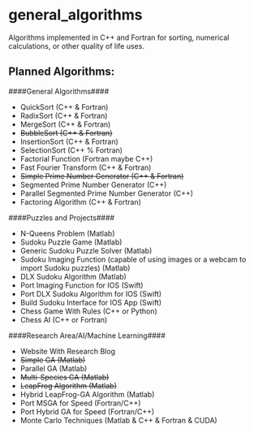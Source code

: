 # general_algorithms
Algorithms implemented in C++ and Fortran for sorting, numerical calculations, or other quality of life uses.

## Planned Algorithms: ##

####General Algorithms####
* QuickSort (C++ & Fortran)
* RadixSort (C++ & Fortran)
* MergeSort (C++ & Fortran)
* ~~BubbleSort (C++ & Fortran)~~
* InsertionSort (C++ & Fortran)
* SelectionSort (C++ % Fortran)
* Factorial Function (Fortran maybe C++)
* Fast Fourier Transform (C++ & Fortran)
* ~~Simple Prime Number Generator (C++ & Fortran)~~
* Segmented Prime Number Generator (C++)
* Parallel Segmented Prime Number Generator (C++)
* Factoring Algorithm (C++ & Fortran)

####Puzzles and Projects####
* N-Queens Problem (Matlab)
* Sudoku Puzzle Game (Matlab)
* Generic Sudoku Puzzle Solver (Matlab)
* Sudoku Imaging Function (capable of using images or a webcam to import Sudoku puzzles) (Matlab)
* DLX Sudoku Algorithm (Matlab)
* Port Imaging Function for IOS (Swift)
* Port DLX Sudoku Algorithm for IOS (Swift)
* Build Sudoku Interface for IOS App (Swift)
* Chess Game With Rules (C++ or Python)
* Chess AI (C++ or Fortran)

####Research Area/AI/Machine Learning####
* Website With Research Blog
* ~~Simple GA (Matlab)~~
* Parallel GA (Matlab)
* ~~Multi-Species GA (Matlab)~~
* ~~LeapFrog Algorithm (Matlab)~~
* Hybrid LeapFrog-GA Algorithm (Matlab)
* Port MSGA for Speed (Fortran/C++)
* Port Hybrid GA for Speed (Fortran/C++)
* Monte Carlo Techniques (Matlab & C++ & Fortran & CUDA)

